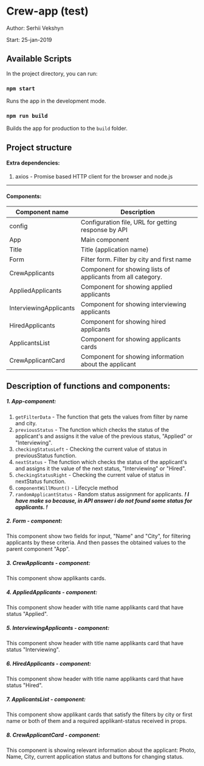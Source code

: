 # Crew-app (test)

Author: Serhii Vekshyn

Start: 25-jan-2019

Available Scripts
--------------------------------------------------------------------------------------------

In the project directory, you can run:

### `npm start`

Runs the app in the development mode.

### `npm run build`

Builds the app for production to the `build` folder.

Project structure
--------------------------------------------------------------------------------------------

#### Extra dependencies:

1. axios - Promise based HTTP client for the browser and node.js
--------------------------------------------------------------------------------------------

#### Components:

|Component name         | Description
|-----------------------|--------------------------------------------------------------------
|config                 | Сonfiguration file, URL for getting response by API
|App                    | Main component
|Title                  | Title (application name)
|Form                   | Filter form. Filter by city and first name
|CrewApplicants         | Component for showing lists of applicants from all category.
|AppliedApplicants      | Component for showing applied applicants
|InterviewingApplicants | Component for showing interviewing applicants
|HiredApplicants        | Component for showing hired applicants
|ApplicantsList         | Component for showing applicants cards
|CrewApplicantCard      | Component for showing information about the applicant

Description of functions and components:
--------------------------------------------------------------------------------------------

##### 1. App-component:

1. `getFilterData` - The function that gets the values from filter by name and city.
1. `previousStatus` - The function which checks the status of the applicant's and assigns it the value of the previous status, "Applied" or "Interviewing".
3. `checkingStatusLeft` - Checking the current value of status in previousStatus function.
4. `nextStatus` - The function which checks the status of the applicant's and assigns it the value of the next status, "Interviewing" or "Hired".
5. `checkingStatusRight` - Checking the current value of status in nextStatus function.
6. `componentWillMount()` - Lifecycle method
7. `randomApplicantStatus` - Random status assignment for applicants.  ***! I have make so because, in API answer i do not found some status for applicants. !***

##### 2. Form - component:
This component show two fields for input, "Name" and "City", for filtering applicants by these criteria. And then passes the obtained values to the parent component "App".

##### 3. CrewApplicants - component:
This component show applikants cards.

##### 4. AppliedApplicants - component:
This component show header with title name applikants card that have status "Applied".

##### 5. InterviewingApplicants - component:
This component show header with title name applikants card that have status "Interviewing".

##### 6. HiredApplicants - component:
This component show header with title name applikants card that have status "Hired".

##### 7. ApplicantsList - component:
This component show applikant cards that satisfy the filters by city or first name or both of them and a required applikant-status received in props.

##### 8. CrewApplicantCard - component:
This component is showing relevant information about the applicant: Photo, Name, City, current application status and buttons for changing status.


